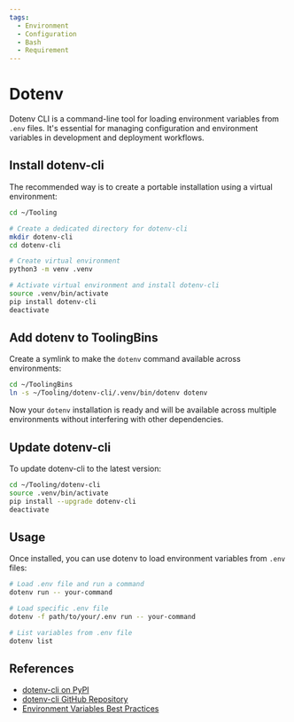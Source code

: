 ```yaml
---
tags:
  - Environment
  - Configuration
  - Bash
  - Requirement
---
```

# Dotenv

Dotenv CLI is a command-line tool for loading environment variables from `.env` files. It's essential for managing configuration and environment variables in development and deployment workflows.

## Install dotenv-cli

The recommended way is to create a portable installation using a virtual environment:

```bash title="Portable dotenv-cli install"
cd ~/Tooling

# Create a dedicated directory for dotenv-cli
mkdir dotenv-cli
cd dotenv-cli

# Create virtual environment
python3 -m venv .venv

# Activate virtual environment and install dotenv-cli
source .venv/bin/activate
pip install dotenv-cli
deactivate
```

## Add dotenv to ToolingBins

Create a symlink to make the `dotenv` command available across environments:

```bash title="Symlink dotenv"
cd ~/ToolingBins
ln -s ~/Tooling/dotenv-cli/.venv/bin/dotenv dotenv
```

Now your `dotenv` installation is ready and will be available across multiple environments without interfering with other dependencies.

## Update dotenv-cli

To update dotenv-cli to the latest version:

```bash title="Update dotenv-cli"
cd ~/Tooling/dotenv-cli
source .venv/bin/activate
pip install --upgrade dotenv-cli
deactivate
```

## Usage

Once installed, you can use dotenv to load environment variables from `.env` files:

```bash title="Basic dotenv usage"
# Load .env file and run a command
dotenv run -- your-command

# Load specific .env file
dotenv -f path/to/your/.env run -- your-command

# List variables from .env file
dotenv list
```

## References

- [dotenv-cli on PyPI](https://pypi.org/project/dotenv-cli/)
- [dotenv-cli GitHub Repository](https://github.com/venthur/dotenv-cli)
- [Environment Variables Best Practices](https://12factor.net/config)
